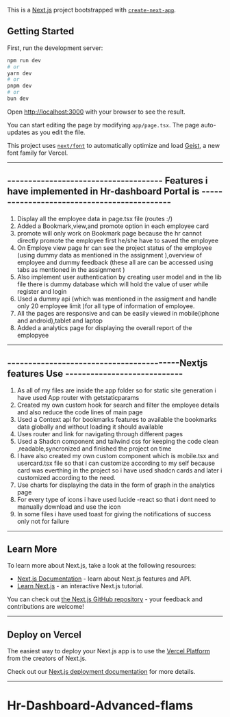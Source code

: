 This is a [Next.js](https://nextjs.org) project bootstrapped with [`create-next-app`](https://nextjs.org/docs/app/api-reference/cli/create-next-app).

## Getting Started

First, run the development server:

```bash
npm run dev
# or
yarn dev
# or
pnpm dev
# or
bun dev
```

Open [http://localhost:3000](http://localhost:3000) with your browser to see the result.

You can start editing the page by modifying `app/page.tsx`. The page auto-updates as you edit the file.

This project uses [`next/font`](https://nextjs.org/docs/app/building-your-application/optimizing/fonts) to automatically optimize and load [Geist](https://vercel.com/font), a new font family for Vercel.

---

## ------------------------------------- Features i have implemented in Hr-dashboard Portal is --------------------------------------------

1. Display all the employee data in page.tsx file (routes :/)
2. Added a Bookmark,view,and promote option in each employee card 
3. promote will only work on Bookmark page because the hr cannot directly promote the employee first he/she have to saved the employee 
4. On Employe view page hr can see the project status of the employee (using dummy data as mentioned in the assignment ),overview of employee and dummy feedback (these all are can be accessed using tabs as mentioned in the assignment )
5. Also implement user authentication by creating user model and in the lib file there is dummy database which will hold the value of user while register and login 
6. Used a dummy api (which was mentioned in the assigment and handle only 20 employee limit )for all type of information of employee.
7. All the pages are responsive and can be easily viewed in mobile(iphone and android),tablet and laptop
8. Added a analytics page for displaying the overall report of the emplopyee 

---

## -----------------------------------------Nextjs features Use ----------------------------

1. As all of my files are inside the app folder so for static site generation i have used App router with getstaticparams
2. Created my own custom hook for search and filter the employee details and also reduce the code lines of main page 
3. Used a Context api for bookmarks features to available the bookmarks data globally and without loading it should available 
4. Uses router and link for navigating through different pages 
5. Used a Shadcn component and tailwind css for keeping the code clean ,readable,syncronized and finished the project on time 
6. I have also created my own custom component which is mobile.tsx and usercard.tsx file so that i can customize according to my self because card was everthing in the project so i have used shadcn cards and later i customized according to the need.
7. Use charts for displaying the data in the form of graph in the analytics page 
8. For every type of icons i have used lucide -react so that i dont need to manually download and use the icon 
9. In some files i have used toast for giving the notifications of success only not for failure 

---

## Learn More

To learn more about Next.js, take a look at the following resources:

- [Next.js Documentation](https://nextjs.org/docs) - learn about Next.js features and API.
- [Learn Next.js](https://nextjs.org/learn) - an interactive Next.js tutorial.

You can check out [the Next.js GitHub repository](https://github.com/vercel/next.js) - your feedback and contributions are welcome!

---

## Deploy on Vercel

The easiest way to deploy your Next.js app is to use the [Vercel Platform](https://vercel.com/new?utm_medium=default-template&filter=next.js&utm_source=create-next-app&utm_campaign=create-next-app-readme) from the creators of Next.js.

Check out our [Next.js deployment documentation](https://nextjs.org/docs/app/building-your-application/deploying) for more details.

---

# Hr-Dashboard-Advanced-flams